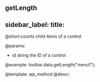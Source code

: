 getLength
---
sidebar_label: 
title: 
---          

@short:counts child items of a control

@params:
- id 		string		 the ID of a control




@example:
toolbar.data.getLength("menu1");

@template: api_method
@descr:
